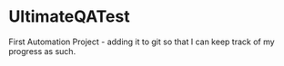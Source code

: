 # UltimateQATest
First Automation Project - adding it to git so that I can keep track of my progress as such.
